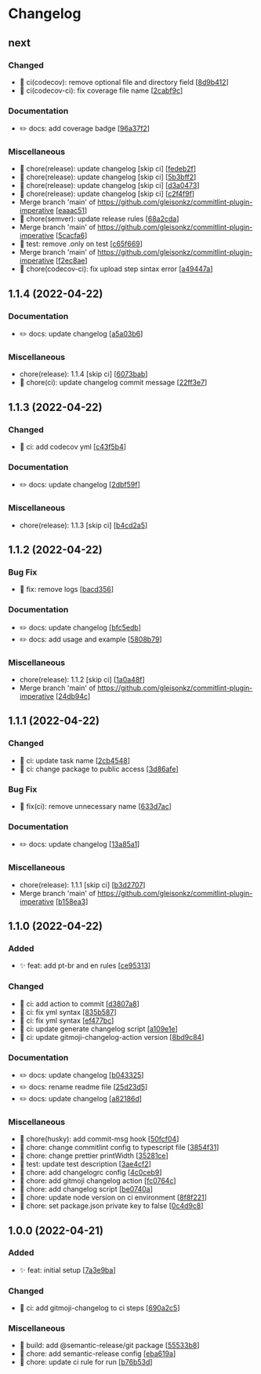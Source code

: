 # Changelog

<a name="next"></a>
## next

### Changed

- 🔧 ci(codecov): remove optional file and directory field [[8d9b412](https://github.com/ngx-devs/commitlint-plugin-imperative/commit/8d9b41297fb3fe4eed1cf303afb0cbe036903632)]
- 🔧 ci(codecov-ci): fix coverage file name [[2cabf9c](https://github.com/ngx-devs/commitlint-plugin-imperative/commit/2cabf9cb040870c0994b6b85c01581659d4145ed)]

### Documentation

- ✏️ docs: add coverage badge [[96a37f2](https://github.com/ngx-devs/commitlint-plugin-imperative/commit/96a37f269777eecc0ec2aa6094f35eb994594f1b)]

### Miscellaneous

-  :robot: chore(release): update changelog [skip ci] [[fedeb2f](https://github.com/ngx-devs/commitlint-plugin-imperative/commit/fedeb2f5387adf8fadc9231d1f2ca93bc77bce4e)]
-  :robot: chore(release): update changelog [skip ci] [[5b3bff2](https://github.com/ngx-devs/commitlint-plugin-imperative/commit/5b3bff2554b2a8b5df02b84399c04501eee827dc)]
-  :robot: chore(release): update changelog [skip ci] [[d3a0473](https://github.com/ngx-devs/commitlint-plugin-imperative/commit/d3a047358529acb93ba58c6a7b97d8a34cc7e12d)]
-  :robot: chore(release): update changelog [skip ci] [[c2f4f9f](https://github.com/ngx-devs/commitlint-plugin-imperative/commit/c2f4f9f0804a74ad577a7f37bd29c55311a51bba)]
-  Merge branch &#x27;main&#x27; of https://github.com/gleisonkz/commitlint-plugin-imperative [[eaaac51](https://github.com/ngx-devs/commitlint-plugin-imperative/commit/eaaac51e823feac7b8469b9257a0f538a926b5dc)]
- 🚧 chore(semver): update release rules [[68a2cda](https://github.com/ngx-devs/commitlint-plugin-imperative/commit/68a2cda14bcd82a8da5c07d4429217c2e7200868)]
-  Merge branch &#x27;main&#x27; of https://github.com/gleisonkz/commitlint-plugin-imperative [[5cacfa6](https://github.com/ngx-devs/commitlint-plugin-imperative/commit/5cacfa6c26f9c5b367559e6db9ab4579e41912ee)]
- 🧪 test: remove .only on test [[c65f669](https://github.com/ngx-devs/commitlint-plugin-imperative/commit/c65f6694ebb537d5c7c911d71e7a3168acb8dd71)]
-  Merge branch &#x27;main&#x27; of https://github.com/gleisonkz/commitlint-plugin-imperative [[f2ec8ae](https://github.com/ngx-devs/commitlint-plugin-imperative/commit/f2ec8aebffe1a53bc8003953676e91f0769765c2)]
- 🚧 chore(codecov-ci): fix upload step sintax error [[a49447a](https://github.com/ngx-devs/commitlint-plugin-imperative/commit/a49447a3b7acaf40dd803d0e0935ae2779025237)]


<a name="1.1.4"></a>
## 1.1.4 (2022-04-22)

### Documentation

- ✏️ docs: update changelog [[a5a03b6](https://github.com/ngx-devs/commitlint-plugin-imperative/commit/a5a03b62864b5af4923a7aae0d25246c3ddaaa28)]

### Miscellaneous

-  chore(release): 1.1.4 [skip ci] [[6073bab](https://github.com/ngx-devs/commitlint-plugin-imperative/commit/6073babdd94fec242e12ed82b684903843829b07)]
- 🚧 chore(ci): update changelog commit message [[22ff3e7](https://github.com/ngx-devs/commitlint-plugin-imperative/commit/22ff3e71e90234557af0b529eadc38da4a5fbb79)]


<a name="1.1.3"></a>
## 1.1.3 (2022-04-22)

### Changed

- 🔧 ci: add codecov yml [[c43f5b4](https://github.com/ngx-devs/commitlint-plugin-imperative/commit/c43f5b42bc30f84c3e4abf0ea9fbfaaae904d220)]

### Documentation

- ✏️ docs: update changelog [[2dbf59f](https://github.com/ngx-devs/commitlint-plugin-imperative/commit/2dbf59f279836fab8255d1d1ed959a6982968c62)]

### Miscellaneous

-  chore(release): 1.1.3 [skip ci] [[b4cd2a5](https://github.com/ngx-devs/commitlint-plugin-imperative/commit/b4cd2a5d10b325deabb16924033dcf2dbf44e393)]


<a name="1.1.2"></a>
## 1.1.2 (2022-04-22)

### Bug Fix

- 🐛 fix: remove logs [[bacd356](https://github.com/ngx-devs/commitlint-plugin-imperative/commit/bacd3569fc6aad2441ccce7c21ec2345f577fbce)]

### Documentation

- ✏️ docs: update changelog [[bfc5edb](https://github.com/ngx-devs/commitlint-plugin-imperative/commit/bfc5edb1dd54c16ba881247af90d4ef7958160d4)]
- ✏️ docs: add usage and example [[5808b79](https://github.com/ngx-devs/commitlint-plugin-imperative/commit/5808b79dc0bdea75ae96f3a7ab3634e349329469)]

### Miscellaneous

-  chore(release): 1.1.2 [skip ci] [[1a0a48f](https://github.com/ngx-devs/commitlint-plugin-imperative/commit/1a0a48fe99677909b30bb078a694337353c582be)]
-  Merge branch &#x27;main&#x27; of https://github.com/gleisonkz/commitlint-plugin-imperative [[24db94c](https://github.com/ngx-devs/commitlint-plugin-imperative/commit/24db94ccc44006b2aff54d850dff5ed7ce9c700a)]


<a name="1.1.1"></a>
## 1.1.1 (2022-04-22)

### Changed

- 🔧 ci: update task name [[2cb4548](https://github.com/ngx-devs/commitlint-plugin-imperative/commit/2cb45482606992e948449b3f6857d527b017c85e)]
- 🔧 ci: change package to public access [[3d86afe](https://github.com/ngx-devs/commitlint-plugin-imperative/commit/3d86afe7a77ffa31364bca54dca5d3e9e304290c)]

### Bug Fix

- 🐛 fix(ci): remove unnecessary name [[633d7ac](https://github.com/ngx-devs/commitlint-plugin-imperative/commit/633d7acde323aa012b565c92d867f8c6010833f8)]

### Documentation

- ✏️ docs: update changelog [[13a85a1](https://github.com/ngx-devs/commitlint-plugin-imperative/commit/13a85a1ca1f225251601c005b4ed5e23ed2f4fd2)]

### Miscellaneous

-  chore(release): 1.1.1 [skip ci] [[b3d2707](https://github.com/ngx-devs/commitlint-plugin-imperative/commit/b3d2707156582129ae811a6e66069ea47379ac86)]
-  Merge branch &#x27;main&#x27; of https://github.com/gleisonkz/commitlint-plugin-imperative [[b158ea3](https://github.com/ngx-devs/commitlint-plugin-imperative/commit/b158ea3f5309ada82c02f117d6bd3c59c88b3cfd)]


<a name="1.1.0"></a>
## 1.1.0 (2022-04-22)

### Added

- ✨ feat: add pt-br and en rules [[ce95313](https://github.com/ngx-devs/commitlint-plugin-imperative/commit/ce9531361a3c5fe87a0faf2a8b64c5395c4293ae)]

### Changed

- 🔧 ci: add action to commit [[d3807a8](https://github.com/ngx-devs/commitlint-plugin-imperative/commit/d3807a8aaa6e1af9c0281422490a8821f3371100)]
- 🔧 ci: fix yml syntax [[835b587](https://github.com/ngx-devs/commitlint-plugin-imperative/commit/835b5870894cabc84a46a75171abfb64b5295d7a)]
- 🔧 ci: fix yml syntax [[ef477bc](https://github.com/ngx-devs/commitlint-plugin-imperative/commit/ef477bcc79a24858716dea207aae26e8412506a8)]
- 🔧 ci: update generate changelog script [[a109e1e](https://github.com/ngx-devs/commitlint-plugin-imperative/commit/a109e1e62f7766f60dfcd863b114086f1e1f1599)]
- 🔧 ci: update gitmoji-changelog-action version [[8bd9c84](https://github.com/ngx-devs/commitlint-plugin-imperative/commit/8bd9c8428a50ce680ef7d56f973f9aefb47bf333)]

### Documentation

- ✏️ docs: update changelog [[b043325](https://github.com/ngx-devs/commitlint-plugin-imperative/commit/b043325bbda7f69374cf805e623a50e7672da84e)]
- ✏️ docs: rename readme file [[25d23d5](https://github.com/ngx-devs/commitlint-plugin-imperative/commit/25d23d5403534e637505c334cb46b3bccda8f241)]
- ✏️ docs: update changelog [[a82186d](https://github.com/ngx-devs/commitlint-plugin-imperative/commit/a82186d196da6efc722184fbe1c5f713b52099e7)]

### Miscellaneous

- 🚧 chore(husky): add commit-msg hook [[50fcf04](https://github.com/ngx-devs/commitlint-plugin-imperative/commit/50fcf04cad3a8b4b695834474a6e822bdc6ee4e3)]
- 🚧 chore: change commitlint config to typescript file [[3854f31](https://github.com/ngx-devs/commitlint-plugin-imperative/commit/3854f31d6e7999d26099fc5278c140a0e7e4d1ef)]
- 🚧 chore: change prettier printWidth [[35281ce](https://github.com/ngx-devs/commitlint-plugin-imperative/commit/35281ce416ea30bed8bd8c9895b58c2862b95004)]
- 🧪 test: update test description [[3ae4cf2](https://github.com/ngx-devs/commitlint-plugin-imperative/commit/3ae4cf21c338ba6bdd9baa600a37d230f0d83d23)]
- 🚧 chore: add changelogrc config [[4c0ceb9](https://github.com/ngx-devs/commitlint-plugin-imperative/commit/4c0ceb9c078e66cb0cbd33b18be16fb325bc557f)]
- 🚧 chore: add gitmoji changelog action [[fc0764c](https://github.com/ngx-devs/commitlint-plugin-imperative/commit/fc0764cd861386b58c9ea9d56a6f78aa5f98a971)]
- 🚧 chore: add changelog script [[be0740a](https://github.com/ngx-devs/commitlint-plugin-imperative/commit/be0740ae8d7bd01079286050985b54c3ae50f20e)]
- 🚧 chore: update node version on ci environment [[8f8f221](https://github.com/ngx-devs/commitlint-plugin-imperative/commit/8f8f2217975d03dc9f1b78d0ded75df504abe9ae)]
- 🚧 chore: set package.json private key to false [[0c4d9c8](https://github.com/ngx-devs/commitlint-plugin-imperative/commit/0c4d9c8794e2368f489e194d69303a48f115b0a1)]


<a name="1.0.0"></a>
## 1.0.0 (2022-04-21)

### Added

- ✨ feat: initial setup [[7a3e9ba](https://github.com/ngx-devs/commitlint-plugin-imperative/commit/7a3e9bacc75f3e3fa74184631984d5ab06e766ab)]

### Changed

- 🔧 ci: add gitmoji-changelog to ci steps [[690a2c5](https://github.com/ngx-devs/commitlint-plugin-imperative/commit/690a2c55706cf893d960124421419a4864d9528e)]

### Miscellaneous

- 🧱 build: add @semantic-release/git package [[55533b8](https://github.com/ngx-devs/commitlint-plugin-imperative/commit/55533b888bcda7bedd907c12fe05abb33929a489)]
- 🚧 chore: add semantic-release config [[eba619a](https://github.com/ngx-devs/commitlint-plugin-imperative/commit/eba619ac3954b3f2f605490e3ce6284c7862f6ee)]
- 🚧 chore: update ci rule for run [[b76b53d](https://github.com/ngx-devs/commitlint-plugin-imperative/commit/b76b53deac29d2b8426e01e8a32a387438b05235)]


